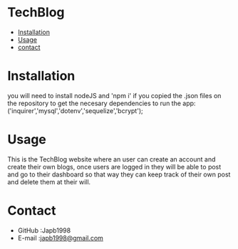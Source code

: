 # TechBlog
* [Installation](#installation)
* [Usage](#Usage)
* [contact](#contact)

# Installation
you will need to install nodeJS and 'npm i' if you copied the .json files on the repository to get the necesary dependencies to run the app:('inquirer','mysql','dotenv','sequelize','bcrypt');

# Usage
This is the TechBlog website where an user can create an account and create their own blogs, once users are logged in they will be able  to post and go to their dashboard so that way they can keep track of their own post and delete them at their will.

# Contact
* GitHub :Japb1998
* E-mail :japb1998@gmail.com